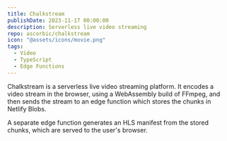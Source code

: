 ```yaml
---
title: Chalkstream
publishDate: 2023-11-17 00:00:00
description: Serverless live video streaming
repo: ascorbic/chalkstream
icon: "@assets/icons/movie.png"
tags:
  - Video
  - TypeScript
  - Edge Functions
---
```


Chalkstream is a serverless live video streaming platform. It encodes a video
stream in the browser, using a WebAssembly build of FFmpeg, and then sends the
stream to an edge function which stores the chunks in Netlify Blobs.

A separate edge function generates an HLS manifest from the stored chunks, which
are served to the user's browser.
